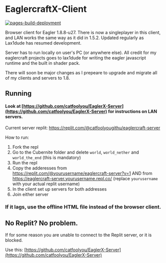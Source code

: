 # EaglercraftX-Client
[![pages-build-deployment](https://github.com/catfoolyou/EaglercraftX-Client/actions/workflows/pages/pages-build-deployment/badge.svg)](https://github.com/catfoolyou/EaglercraftX-Client/actions/workflows/pages/pages-build-deployment)

Browser client for Eagler 1.8.8-u27. There is now a singleplayer in this client, and LAN works the same way as it did in 1.5.2. Updated regularly as Lax1dude has resumed development.

Server has to run locally on user's PC (or anywhere else). All credit for my eaglercraft projects goes to lax1dude for writing the eagler javascript runtime and the built in shader pack.

There will soon be major changes as I prepeare to upgrade and migrate all of my clients and servers to 1.8.

## Running
#### Look at [https://github.com/catfoolyou/EaglerX-Server](https://github.com/catfoolyou/EaglerX-Server) for instructions on LAN servers.

Current server replit: https://replit.com/@catfoolyougithu/eaglercraft-server

How to run:
1) Fork the repl
2) Go to the Cubernite folder and delete `world`, `world_nether` and `world_the_end` (this is mandatory)
3) Run the repl
4) Copy the adderesses from https://replit.com/@yourusername/eaglercraft-server?v=1 AND from https://eaglercraft-server.yourusername.repl.co/ (replace `yourusername` with your actual replit username)
5) In the client set up servers for both addresses
6) Join either server

### If it lags, use the offline HTML file instead of the browser client.

## No Replit? No problem.
If for some reason you are unable to connect to the Replit server, or it is blocked.

Use this: [https://github.com/catfoolyou/EaglerX-Server](https://github.com/catfoolyou/EaglerX-Server)

